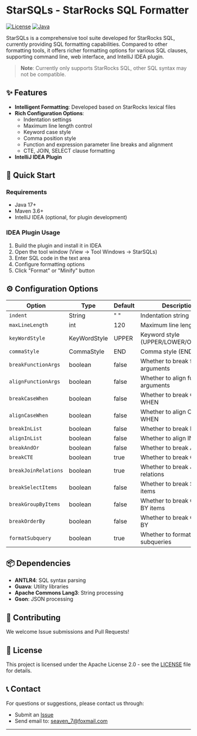 # StarSQLs - StarRocks SQL Formatter

[![License](https://img.shields.io/badge/License-Apache%202.0-blue.svg)](LICENSE)
[![Java](https://img.shields.io/badge/Java-17-orange.svg)](https://openjdk.java.net/projects/jdk/21/)

StarSQLs is a comprehensive tool suite developed for StarRocks SQL, currently providing SQL formatting capabilities. Compared to other formatting tools, it offers richer formatting options for various SQL clauses, supporting command line, web interface, and IntelliJ IDEA plugin.

> **Note**: Currently only supports StarRocks SQL, other SQL syntax may not be compatible.

## ✨ Features

- **Intelligent Formatting**: Developed based on StarRocks lexical files
- **Rich Configuration Options**:
  - Indentation settings
  - Maximum line length control
  - Keyword case style
  - Comma position style
  - Function and expression parameter line breaks and alignment
  - CTE, JOIN, SELECT clause formatting
- **IntelliJ IDEA Plugin**

## 🚀 Quick Start

### Requirements

- Java 17+
- Maven 3.6+
- IntelliJ IDEA (optional, for plugin development)

### IDEA Plugin Usage

1. Build the plugin and install it in IDEA
2. Open the tool window (View → Tool Windows → StarSQLs)
3. Enter SQL code in the text area
4. Configure formatting options
5. Click "Format" or "Minify" button

## ⚙️ Configuration Options

| Option                | Type           | Default | Description                           |
|----------------------|----------------|---------|---------------------------------------|
| `indent`             | String         | "  "    | Indentation string                    |
| `maxLineLength`      | int            | 120     | Maximum line length                   |
| `keyWordStyle`       | KeyWordStyle   | UPPER   | Keyword style (UPPER/LOWER/ORIGINAL)  |
| `commaStyle`         | CommaStyle     | END     | Comma style (END/START)               |
| `breakFunctionArgs`  | boolean        | false   | Whether to break function arguments   |
| `alignFunctionArgs`  | boolean        | false   | Whether to align function arguments   |
| `breakCaseWhen`      | boolean        | false   | Whether to break CASE WHEN            |
| `alignCaseWhen`      | boolean        | false   | Whether to align CASE WHEN            |
| `breakInList`        | boolean        | false   | Whether to break IN lists             |
| `alignInList`        | boolean        | false   | Whether to align IN lists             |
| `breakAndOr`         | boolean        | false   | Whether to break AND/OR               |
| `breakCTE`           | boolean        | true    | Whether to break CTE                  |
| `breakJoinRelations` | boolean        | true    | Whether to break JOIN relations       |
| `breakSelectItems`   | boolean        | false   | Whether to break SELECT items         |
| `breakGroupByItems`  | boolean        | false   | Whether to break GROUP BY items       |
| `breakOrderBy`       | boolean        | false   | Whether to break ORDER BY             |
| `formatSubquery`     | boolean        | true    | Whether to format subqueries          |

## 📦 Dependencies

- **ANTLR4**: SQL syntax parsing
- **Guava**: Utility libraries
- **Apache Commons Lang3**: String processing
- **Gson**: JSON processing

## 🤝 Contributing

We welcome Issue submissions and Pull Requests!

## 📄 License

This project is licensed under the Apache License 2.0 - see the [LICENSE](LICENSE) file for details.

## 📞 Contact

For questions or suggestions, please contact us through:

- Submit an [Issue](https://github.com/your-repo/issues)
- Send email to: seaven_7@foxmail.com

--- 